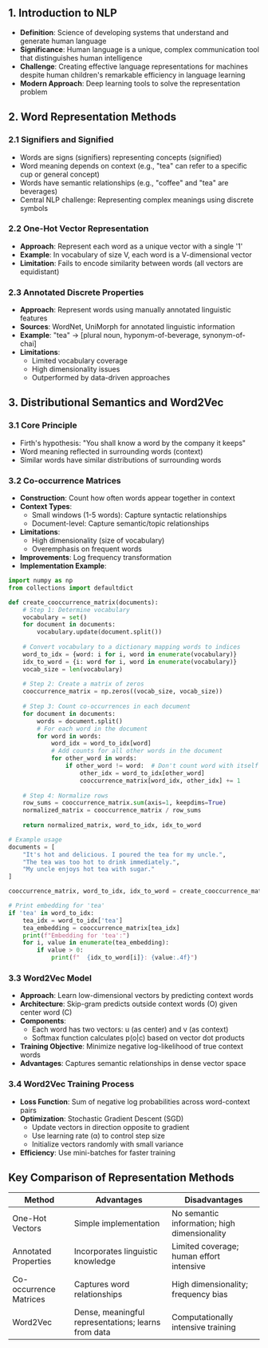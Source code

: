 ## 1. Introduction to NLP

- **Definition**: Science of developing systems that understand and generate human language
- **Significance**: Human language is a unique, complex communication tool that distinguishes human intelligence
- **Challenge**: Creating effective language representations for machines despite human children's remarkable efficiency in language learning
- **Modern Approach**: Deep learning tools to solve the representation problem

## 2. Word Representation Methods

### 2.1 Signifiers and Signified

- Words are signs (signifiers) representing concepts (signified)
- Word meaning depends on context (e.g., "tea" can refer to a specific cup or general concept)
- Words have semantic relationships (e.g., "coffee" and "tea" are beverages)
- Central NLP challenge: Representing complex meanings using discrete symbols

### 2.2 One-Hot Vector Representation

- **Approach**: Represent each word as a unique vector with a single '1'
- **Example**: In vocabulary of size V, each word is a V-dimensional vector
- **Limitation**: Fails to encode similarity between words (all vectors are equidistant)

### 2.3 Annotated Discrete Properties

- **Approach**: Represent words using manually annotated linguistic features
- **Sources**: WordNet, UniMorph for annotated linguistic information
- **Example**: "tea" → [plural noun, hyponym-of-beverage, synonym-of-chai]
- **Limitations**:
    - Limited vocabulary coverage
    - High dimensionality issues
    - Outperformed by data-driven approaches

## 3. Distributional Semantics and Word2Vec

### 3.1 Core Principle

- Firth's hypothesis: "You shall know a word by the company it keeps"
- Word meaning reflected in surrounding words (context)
- Similar words have similar distributions of surrounding words

### 3.2 Co-occurrence Matrices

- **Construction**: Count how often words appear together in context
- **Context Types**:
    - Small windows (1-5 words): Capture syntactic relationships
    - Document-level: Capture semantic/topic relationships
- **Limitations**:
    - High dimensionality (size of vocabulary)
    - Overemphasis on frequent words
- **Improvements**: Log frequency transformation
- **Implementation Example**:

```python
import numpy as np
from collections import defaultdict

def create_cooccurrence_matrix(documents):
    # Step 1: Determine vocabulary
    vocabulary = set()
    for document in documents:
        vocabulary.update(document.split())
    
    # Convert vocabulary to a dictionary mapping words to indices
    word_to_idx = {word: i for i, word in enumerate(vocabulary)}
    idx_to_word = {i: word for i, word in enumerate(vocabulary)}
    vocab_size = len(vocabulary)
    
    # Step 2: Create a matrix of zeros
    cooccurrence_matrix = np.zeros((vocab_size, vocab_size))
    
    # Step 3: Count co-occurrences in each document
    for document in documents:
        words = document.split()
        # For each word in the document
        for word in words:
            word_idx = word_to_idx[word]
            # Add counts for all other words in the document
            for other_word in words:
                if other_word != word:  # Don't count word with itself
                    other_idx = word_to_idx[other_word]
                    cooccurrence_matrix[word_idx, other_idx] += 1
    
    # Step 4: Normalize rows
    row_sums = cooccurrence_matrix.sum(axis=1, keepdims=True)
    normalized_matrix = cooccurrence_matrix / row_sums
    
    return normalized_matrix, word_to_idx, idx_to_word

# Example usage
documents = [
    "It's hot and delicious. I poured the tea for my uncle.",
    "The tea was too hot to drink immediately.",
    "My uncle enjoys hot tea with sugar."
]

cooccurrence_matrix, word_to_idx, idx_to_word = create_cooccurrence_matrix(documents)

# Print embedding for 'tea'
if 'tea' in word_to_idx:
    tea_idx = word_to_idx['tea']
    tea_embedding = cooccurrence_matrix[tea_idx]
    print(f"Embedding for 'tea':")
    for i, value in enumerate(tea_embedding):
        if value > 0:
            print(f"  {idx_to_word[i]}: {value:.4f}")
```

### 3.3 Word2Vec Model

- **Approach**: Learn low-dimensional vectors by predicting context words
- **Architecture**: Skip-gram predicts outside context words (O) given center word (C)
- **Components**:
    - Each word has two vectors: u (as center) and v (as context)
    - Softmax function calculates p(o|c) based on vector dot products
- **Training Objective**: Minimize negative log-likelihood of true context words
- **Advantages**: Captures semantic relationships in dense vector space

### 3.4 Word2Vec Training Process

- **Loss Function**: Sum of negative log probabilities across word-context pairs
- **Optimization**: Stochastic Gradient Descent (SGD)
    - Update vectors in direction opposite to gradient
    - Use learning rate (α) to control step size
    - Initialize vectors randomly with small variance
- **Efficiency**: Use mini-batches for faster training

## Key Comparison of Representation Methods

|Method|Advantages|Disadvantages|
|---|---|---|
|One-Hot Vectors|Simple implementation|No semantic information; high dimensionality|
|Annotated Properties|Incorporates linguistic knowledge|Limited coverage; human effort intensive|
|Co-occurrence Matrices|Captures word relationships|High dimensionality; frequency bias|
|Word2Vec|Dense, meaningful representations; learns from data|Computationally intensive training|
